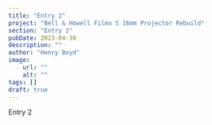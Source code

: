 ```yaml
---
title: "Entry 2"
project: "Bell & Howell Filmo S 16mm Projector Rebuild"
section: "Entry 2"
pubDate: 2023-04-30
description: ""
author: "Henry Boyd"
image:
    url: ""
    alt: ""
tags: []
draft: true
---
```


Entry 2 